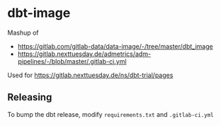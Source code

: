 # dbt-image

Mashup of

- <https://gitlab.com/gitlab-data/data-image/-/tree/master/dbt_image>
- <https://gitlab.nexttuesday.de/admetrics/adm-pipelines/-/blob/master/.gitlab-ci.yml>

Used for <https://gitlab.nexttuesday.de/ns/dbt-trial/pages>


## Releasing

To bump the dbt release, modify `requirements.txt` and `.gitlab-ci.yml`

